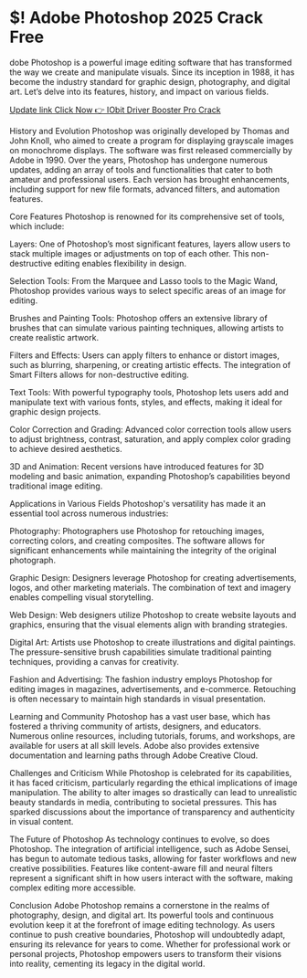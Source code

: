 # $! Adobe Photoshop 2025 Crack Free


dobe Photoshop is a powerful image editing software that has transformed the way we create and manipulate visuals. Since its inception in 1988, it has become the industry standard for graphic design, photography, and digital art. Let’s delve into its features, history, and impact on various fields.


<a href="https://activationkeysfree.org/latest-windows-softwares/" rel="nofollow">Update link Click Now 👉 IObit Driver Booster Pro Crack</a>

History and Evolution
Photoshop was originally developed by Thomas and John Knoll, who aimed to create a program for displaying grayscale images on monochrome displays. The software was first released commercially by Adobe in 1990. Over the years, Photoshop has undergone numerous updates, adding an array of tools and functionalities that cater to both amateur and professional users. Each version has brought enhancements, including support for new file formats, advanced filters, and automation features.

Core Features
Photoshop is renowned for its comprehensive set of tools, which include:

Layers: One of Photoshop’s most significant features, layers allow users to stack multiple images or adjustments on top of each other. This non-destructive editing enables flexibility in design.

Selection Tools: From the Marquee and Lasso tools to the Magic Wand, Photoshop provides various ways to select specific areas of an image for editing.

Brushes and Painting Tools: Photoshop offers an extensive library of brushes that can simulate various painting techniques, allowing artists to create realistic artwork.

Filters and Effects: Users can apply filters to enhance or distort images, such as blurring, sharpening, or creating artistic effects. The integration of Smart Filters allows for non-destructive editing.

Text Tools: With powerful typography tools, Photoshop lets users add and manipulate text with various fonts, styles, and effects, making it ideal for graphic design projects.

Color Correction and Grading: Advanced color correction tools allow users to adjust brightness, contrast, saturation, and apply complex color grading to achieve desired aesthetics.

3D and Animation: Recent versions have introduced features for 3D modeling and basic animation, expanding Photoshop’s capabilities beyond traditional image editing.

Applications in Various Fields
Photoshop's versatility has made it an essential tool across numerous industries:

Photography: Photographers use Photoshop for retouching images, correcting colors, and creating composites. The software allows for significant enhancements while maintaining the integrity of the original photograph.

Graphic Design: Designers leverage Photoshop for creating advertisements, logos, and other marketing materials. The combination of text and imagery enables compelling visual storytelling.

Web Design: Web designers utilize Photoshop to create website layouts and graphics, ensuring that the visual elements align with branding strategies.

Digital Art: Artists use Photoshop to create illustrations and digital paintings. The pressure-sensitive brush capabilities simulate traditional painting techniques, providing a canvas for creativity.

Fashion and Advertising: The fashion industry employs Photoshop for editing images in magazines, advertisements, and e-commerce. Retouching is often necessary to maintain high standards in visual presentation.

Learning and Community
Photoshop has a vast user base, which has fostered a thriving community of artists, designers, and educators. Numerous online resources, including tutorials, forums, and workshops, are available for users at all skill levels. Adobe also provides extensive documentation and learning paths through Adobe Creative Cloud.

Challenges and Criticism
While Photoshop is celebrated for its capabilities, it has faced criticism, particularly regarding the ethical implications of image manipulation. The ability to alter images so drastically can lead to unrealistic beauty standards in media, contributing to societal pressures. This has sparked discussions about the importance of transparency and authenticity in visual content.

The Future of Photoshop
As technology continues to evolve, so does Photoshop. The integration of artificial intelligence, such as Adobe Sensei, has begun to automate tedious tasks, allowing for faster workflows and new creative possibilities. Features like content-aware fill and neural filters represent a significant shift in how users interact with the software, making complex editing more accessible.

Conclusion
Adobe Photoshop remains a cornerstone in the realms of photography, design, and digital art. Its powerful tools and continuous evolution keep it at the forefront of image editing technology. As users continue to push creative boundaries, Photoshop will undoubtedly adapt, ensuring its relevance for years to come. Whether for professional work or personal projects, Photoshop empowers users to transform their visions into reality, cementing its legacy in the digital world.
